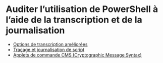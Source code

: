 # <a name="audit-powershell-usage-using-transcription-and-logging"></a>Auditer l’utilisation de PowerShell à l’aide de la transcription et de la journalisation

- [Options de transcription améliorées](audit_transcript.md)
- [Traçage et journalisation de script](audit_script.md)
- [Applets de commande CMS (Cryptographic Message Syntax)](audit_cms.md)
